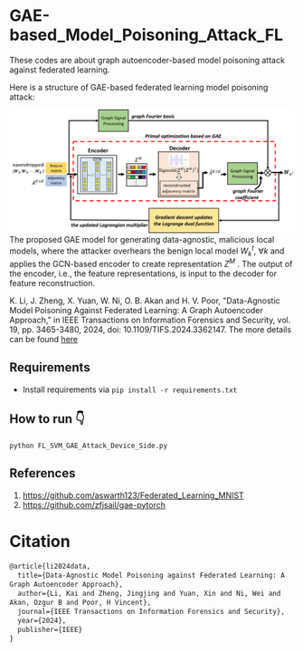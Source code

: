 # GAE-based_Model_Poisoning_Attack_FL
These codes are about graph autoencoder-based model poisoning attack against federated learning.

Here is a structure of  GAE-based federated learning model poisoning attack:

![Image alt text.](/readme_pics/GAE_based_attack.png)
The proposed GAE model for generating data-agnostic, malicious local models, where the attacker overhears the benign local model $W_k^t$,  $\forall k$ and applies the GCN-based encoder to create representation $Z^M$ . The output of the encoder, i.e., the feature representations, is input to the decoder for feature reconstruction.


K. Li, J. Zheng, X. Yuan, W. Ni, O. B. Akan and H. V. Poor, "Data-Agnostic Model Poisoning Against Federated Learning: A Graph Autoencoder Approach," in IEEE Transactions on Information Forensics and Security, vol. 19, pp. 3465-3480, 2024, doi: 10.1109/TIFS.2024.3362147. The more details can be found [here](https://ieeexplore.ieee.org/document/10419367)

## Requirements
- Install requirements via  `pip install -r requirements.txt`


## How to run :point_down:
```
python FL_SVM_GAE_Attack_Device_Side.py 
```


## References
1. https://github.com/aswarth123/Federated_Learning_MNIST
2. https://github.com/zfjsail/gae-pytorch

# Citation
```
@article{li2024data,
  title={Data-Agnostic Model Poisoning against Federated Learning: A Graph Autoencoder Approach},
  author={Li, Kai and Zheng, Jingjing and Yuan, Xin and Ni, Wei and Akan, Ozgur B and Poor, H Vincent},
  journal={IEEE Transactions on Information Forensics and Security},
  year={2024},
  publisher={IEEE}
}
```

